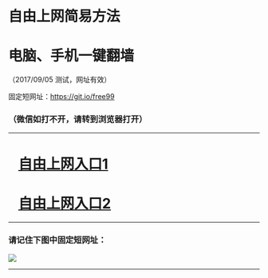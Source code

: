 ﻿# 自由上网简易方法

# 电脑、手机一键翻墙

（2017/09/05 测试，网址有效）

固定短网址：https://git.io/free99

### （微信如打不开，请转到浏览器打开）


***





# &nbsp;&nbsp; <a href="http://ft71327741.fwq-tz1001.xyz/fwqtz01.html?t=090500120579 " target="_blank">自由上网入口1</a>
# &nbsp;&nbsp; <a href="http://ft1326525772.fwq-tz1002.xyz/fwqtz02.html?t=090500129453 " target="_blank">自由上网入口2</a>
***

### 请记住下图中固定短网址：

<img src="https://s3-us-west-2.amazonaws.com/fwq-1001/yjfq-20170905okok.png" /> 


***

